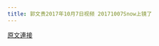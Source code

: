 ```yaml
---
title: 郭文贵2017年10月7日视频 20171007Snow上镜了
---
```


[原文連接](https://gnews.org/ThreadView/53483616)


